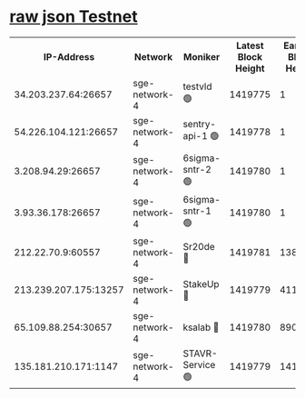 
[raw json Testnet](https://rpc-check.sget.stavr.tech/sget/rpc-sget-result.json)
=


<table><tr><th>IP-Address</th><th>Network</th><th>Moniker</th><th>Latest Block Height</th><th>Earliest Block Height</th><th>Catching Up</th><th>Tx Index</th><th>Voting Power</th><th>Scan Time</th></tr><tr><td>34.203.237.64:26657</td><td>sge-network-4</td><td>testvld 🟢</td><td>1419775</td><td>1</td><td>False</td><td>on</td><td>0</td><td>2024-02-04T21:13:35.160342040UTC</td></tr><tr><td>54.226.104.121:26657</td><td>sge-network-4</td><td>sentry-api-1 🟢</td><td>1419778</td><td>1</td><td>False</td><td>on</td><td>0</td><td>2024-02-04T21:13:50.156032486UTC</td></tr><tr><td>3.208.94.29:26657</td><td>sge-network-4</td><td>6sigma-sntr-2 🟢</td><td>1419780</td><td>1</td><td>False</td><td>on</td><td>0</td><td>2024-02-04T21:14:00.263935572UTC</td></tr><tr><td>3.93.36.178:26657</td><td>sge-network-4</td><td>6sigma-sntr-1 🟢</td><td>1419780</td><td>1</td><td>False</td><td>on</td><td>0</td><td>2024-02-04T21:14:02.949879676UTC</td></tr><tr><td>212.22.70.9:60557</td><td>sge-network-4</td><td>Sr20de 🔴</td><td>1419781</td><td>138001</td><td>False</td><td>on</td><td>104</td><td>2024-02-04T21:14:05.786527560UTC</td></tr><tr><td>213.239.207.175:13257</td><td>sge-network-4</td><td>StakeUp 🔴</td><td>1419779</td><td>411001</td><td>False</td><td>off</td><td>100</td><td>2024-02-04T21:13:59.250714539UTC</td></tr><tr><td>65.109.88.254:30657</td><td>sge-network-4</td><td>ksalab 🔴</td><td>1419780</td><td>890001</td><td>False</td><td>off</td><td>1720</td><td>2024-02-04T21:14:03.331649314UTC</td></tr><tr><td>135.181.210.171:1147</td><td>sge-network-4</td><td>STAVR-Service 🟢</td><td>1419779</td><td>1416001</td><td>False</td><td>on</td><td>0</td><td>2024-02-04T21:13:59.640881327UTC</td></tr></table>
